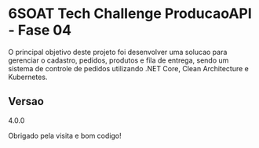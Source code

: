 # 6SOAT Tech Challenge ProducaoAPI - Fase 04
O principal objetivo deste projeto foi desenvolver uma solucao para gerenciar o cadastro, pedidos, produtos e fila de entrega, sendo um sistema de controle de pedidos utilizando .NET Core, Clean Architecture e Kubernetes.

## Versao

4.0.0
 
Obrigado pela visita e bom codigo!


